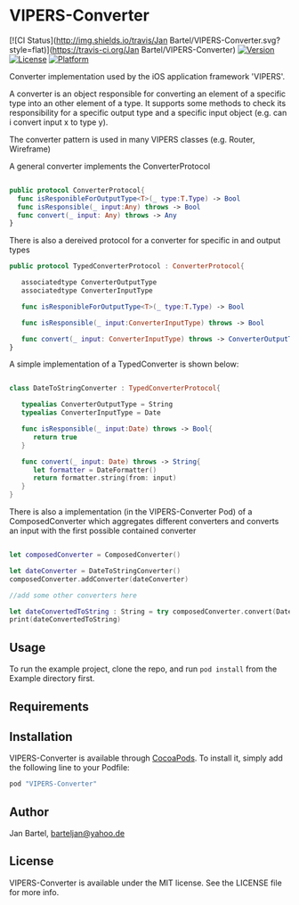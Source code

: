 # VIPERS-Converter

[![CI Status](http://img.shields.io/travis/Jan Bartel/VIPERS-Converter.svg?style=flat)](https://travis-ci.org/Jan Bartel/VIPERS-Converter)
[![Version](https://img.shields.io/cocoapods/v/VIPERS-Converter.svg?style=flat)](http://cocoapods.org/pods/VIPERS-Converter)
[![License](https://img.shields.io/cocoapods/l/VIPERS-Converter.svg?style=flat)](http://cocoapods.org/pods/VIPERS-Converter)
[![Platform](https://img.shields.io/cocoapods/p/VIPERS-Converter.svg?style=flat)](http://cocoapods.org/pods/VIPERS-Converter)

Converter implementation used by the iOS application framework 'VIPERS'.

A converter is an object responsible for converting an element of a specific type into an other element of a type. It supports some methods to check its responsibility for a specific output type and a specific input object (e.g. can i convert input x to type y).

The converter pattern is used in many VIPERS classes (e.g. Router, Wireframe)

A general converter implements the ConverterProtocol

```swift

public protocol ConverterProtocol{
  func isResponibleForOutputType<T>(_ type:T.Type) -> Bool
  func isResponsible(_ input:Any) throws -> Bool
  func convert(_ input: Any) throws -> Any
}

```

There is also a dereived protocol for a converter for specific in and output types

```swift
public protocol TypedConverterProtocol : ConverterProtocol{

   associatedtype ConverterOutputType
   associatedtype ConverterInputType

   func isResponibleForOutputType<T>(_ type:T.Type) -> Bool

   func isResponsible(_ input:ConverterInputType) throws -> Bool

   func convert(_ input: ConverterInputType) throws -> ConverterOutputType
}

```

A simple implementation of a TypedConverter is shown below:
```swift

class DateToStringConverter : TypedConverterProtocol{

   typealias ConverterOutputType = String
   typealias ConverterInputType = Date

   func isResponsible(_ input:Date) throws -> Bool{
      return true
   }

   func convert(_ input: Date) throws -> String{
      let formatter = DateFormatter()
      return formatter.string(from: input)
   }
}

```

There is also a implementation (in the VIPERS-Converter Pod) of a ComposedConverter which aggregates different converters and converts an input with the first possible contained converter

```swift

let composedConverter = ComposedConverter()

let dateConverter = DateToStringConverter()
composedConverter.addConverter(dateConverter)

//add some other converters here

let dateConvertedToString : String = try composedConverter.convert(Date())
print(dateConvertedToString)


```


## Usage

To run the example project, clone the repo, and run `pod install` from the Example directory first.

## Requirements

## Installation

VIPERS-Converter is available through [CocoaPods](http://cocoapods.org). To install
it, simply add the following line to your Podfile:

```ruby
pod "VIPERS-Converter"
```

## Author

Jan Bartel, barteljan@yahoo.de

## License

VIPERS-Converter is available under the MIT license. See the LICENSE file for more info.
